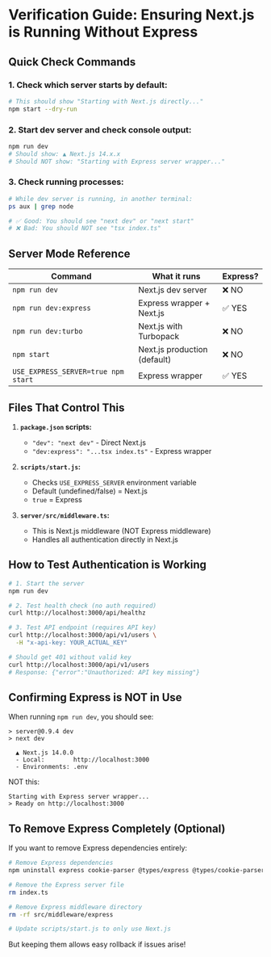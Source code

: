 # Verification Guide: Ensuring Next.js is Running Without Express

## Quick Check Commands

### 1. Check which server starts by default:
```bash
# This should show "Starting with Next.js directly..."
npm start --dry-run
```

### 2. Start dev server and check console output:
```bash
npm run dev
# Should show: ▲ Next.js 14.x.x
# Should NOT show: "Starting with Express server wrapper..."
```

### 3. Check running processes:
```bash
# While dev server is running, in another terminal:
ps aux | grep node

# ✅ Good: You should see "next dev" or "next start"
# ❌ Bad: You should NOT see "tsx index.ts"
```

## Server Mode Reference

| Command | What it runs | Express? |
|---------|------------|----------|
| `npm run dev` | Next.js dev server | ❌ NO |
| `npm run dev:express` | Express wrapper + Next.js | ✅ YES |
| `npm run dev:turbo` | Next.js with Turbopack | ❌ NO |
| `npm start` | Next.js production (default) | ❌ NO |
| `USE_EXPRESS_SERVER=true npm start` | Express wrapper | ✅ YES |

## Files That Control This

1. **`package.json` scripts:**
   - `"dev": "next dev"` - Direct Next.js
   - `"dev:express": "...tsx index.ts"` - Express wrapper

2. **`scripts/start.js`:**
   - Checks `USE_EXPRESS_SERVER` environment variable
   - Default (undefined/false) = Next.js
   - `true` = Express

3. **`server/src/middleware.ts`:**
   - This is Next.js middleware (NOT Express middleware)
   - Handles all authentication directly in Next.js

## How to Test Authentication is Working

```bash
# 1. Start the server
npm run dev

# 2. Test health check (no auth required)
curl http://localhost:3000/api/healthz

# 3. Test API endpoint (requires API key)
curl http://localhost:3000/api/v1/users \
  -H "x-api-key: YOUR_ACTUAL_KEY"

# Should get 401 without valid key
curl http://localhost:3000/api/v1/users
# Response: {"error":"Unauthorized: API key missing"}
```

## Confirming Express is NOT in Use

When running `npm run dev`, you should see:

```
> server@0.9.4 dev
> next dev

  ▲ Next.js 14.0.0
  - Local:        http://localhost:3000
  - Environments: .env
```

NOT this:
```
Starting with Express server wrapper...
> Ready on http://localhost:3000
```

## To Remove Express Completely (Optional)

If you want to remove Express dependencies entirely:

```bash
# Remove Express dependencies
npm uninstall express cookie-parser @types/express @types/cookie-parser

# Remove the Express server file
rm index.ts

# Remove Express middleware directory
rm -rf src/middleware/express

# Update scripts/start.js to only use Next.js
```

But keeping them allows easy rollback if issues arise!